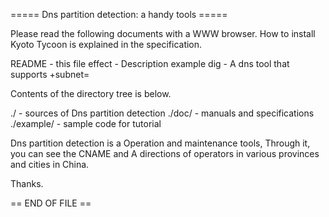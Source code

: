 
 ===== Dns partition detection: a handy tools =====

Please read the following documents with a WWW browser.
How to install Kyoto Tycoon is explained in the specification.

  README         - this file
  effect         - Description example
  dig            - A dns tool that supports +subnet=


Contents of the directory tree is below.

  ./             - sources of Dns partition detection
  ./doc/         - manuals and specifications
  ./example/     - sample code for tutorial


Dns partition detection is a Operation and maintenance tools,
Through it, you can see the CNAME and A directions of operators in various provinces and cities in China.

Thanks.

== END OF FILE ==
